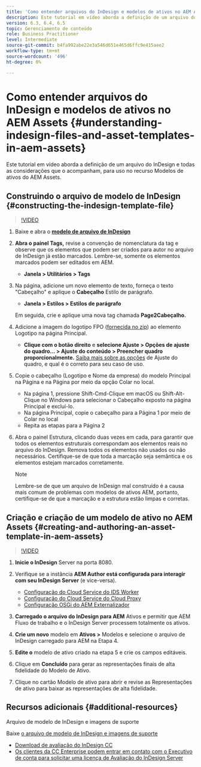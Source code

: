 ```yaml
---
title: 'Como entender arquivos do InDesign e modelos de ativos no AEM Assets '
description: Este tutorial em vídeo aborda a definição de um arquivo do InDesign e todas as considerações que o acompanham, para uso no recurso Modelos de ativos do AEM Assets.
version: 6.3, 6.4, 6.5
topic: Gerenciamento de conteúdo
role: Business Practitioner
level: Intermediate
source-git-commit: b4fa992abe22e3a546d651e465d6ffc9e415aee2
workflow-type: tm+mt
source-wordcount: '496'
ht-degree: 0%

---
```



# Como entender arquivos do InDesign e modelos de ativos no AEM Assets {#understanding-indesign-files-and-asset-templates-in-aem-assets}

Este tutorial em vídeo aborda a definição de um arquivo do InDesign e todas as considerações que o acompanham, para uso no recurso Modelos de ativos do AEM Assets.

## Construindo o arquivo de modelo de InDesign {#constructing-the-indesign-template-file}

>[!VIDEO](https://video.tv.adobe.com/v/19293/?quality=9&learn=on)

1. Baixe e abra o [**modelo de arquivo de InDesign**](assets/asset-templates-tutorial-video--supporting-files.zip)
2. **Abra o painel Tags,** revise a convenção de nomenclatura da tag e observe que os elementos que podem ser criados para autor no arquivo de InDesign já estão marcados. Lembre-se, somente os elementos marcados podem ser editados em AEM.

   * **Janela > Utilitários > Tags**

3. Na página, adicione um novo elemento de texto, forneça o texto &quot;Cabeçalho&quot; e aplique o **Cabeçalho** Estilo de parágrafo.

   * **Janela > Estilos > Estilos de parágrafo**

   Em seguida, crie e aplique uma nova tag chamada **Page2Cabeçalho.**

4. Adicione a imagem do logotipo FPO ([fornecida no zip](assets/asset-templates-tutorial-video--supporting-files.zip)) ao elemento Logotipo na página Principal.

   * **Clique com o botão direito** e **selecione Ajuste > Opções de ajuste do quadro... > Ajuste do conteúdo > Preencher quadro proporcionalmente.**
   [Saiba mais sobre as opções](https://helpx.adobe.com/indesign/using/frames-objects.html#fitting_objects_to_frames) de Ajuste do quadro, e qual é o correto para seu caso de uso.

5. Copie o cabeçalho (Logotipo e Nome da empresa) do modelo Principal na Página e na Página por meio da opção Colar no local.

   * Na página 1, pressione Shift-Cmd-Clique em macOS ou Shift-Alt-Clique no Windows para selecionar o Cabeçalho exposto na página Principal e excluí-lo.
   * Na página Principal, copie o cabeçalho para a Página 1 por meio de Colar no local
   * Repita as etapas para a Página 2

6. Abra o painel Estrutura, clicando duas vezes em cada, para garantir que todos os elementos estruturais correspondam aos elementos reais no arquivo do InDesign. Remova todos os elementos não usados ou não necessários. Certifique-se de que toda a marcação seja semântica e os elementos estejam marcados corretamente.

   >[!NOTE]
   >
   >Lembre-se de que um arquivo de InDesign mal construído é a causa mais comum de problemas com modelos de ativos AEM, portanto, certifique-se de que a marcação e a estrutura estão limpas e corretas.

## Criação e criação de um modelo de ativo no AEM Assets {#creating-and-authoring-an-asset-template-in-aem-assets}

>[!VIDEO](https://video.tv.adobe.com/v/19294/?quality=9&learn=on)

1. **Inicie o InDesign** Server na porta 8080.
2. Verifique se a instância **AEM Author está configurada para interagir com seu InDesign Server** (e vice-versa).

   * [Configuração do Cloud Service do IDS Worker](http://localhost:4502/etc/cloudservices/proxy/ids.html)
   * [Configuração do Cloud Service do Cloud Proxy](http://localhost:4502/etc/cloudservices/proxy.html)
   * [Configuração OSGi do AEM Externalizador](http://localhost:4502/system/console/configMgr)

3. **Carregado o arquivo do InDesign para AEM** Ativos e permitir que AEM Fluxo de trabalho e o InDesign Server processem totalmente os ativos.
4. **Crie um novo** modelo em  **Ativos >** Modelos e selecione o arquivo de InDesign carregado para AEM na Etapa 4.
5. **Edite o** modelo de ativo criado na etapa 5 e crie os campos editáveis.
6. Clique em **Concluído** para gerar as representações finais de alta fidelidade do Modelo de Ativo.
7. Clique no cartão Modelo de ativo para abrir e revise as Representações de ativo para baixar as representações de alta fidelidade.

## Recursos adicionais {#additional-resources}

Arquivo de modelo de InDesign e imagens de suporte

Baixe [o arquivo de modelo de InDesign e imagens de suporte](assets/asset-templates-tutorial-video--supporting-files-1.zip)

* [Download de avaliação do InDesign CC](https://creative.adobe.com/products/download/indesign)
* [Os clientes da CC Enterprise podem entrar em contato com o Executivo de conta para solicitar uma licença de Avaliação do InDesign Server](https://www.adobe.com/products/indesignserver/faq.html)
